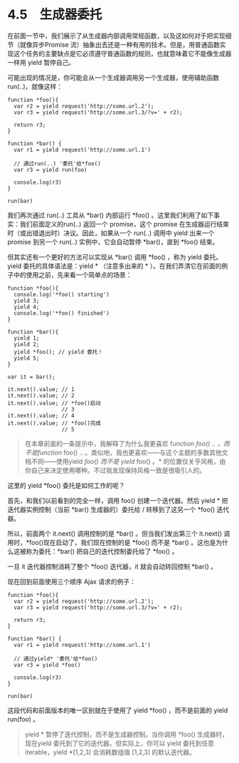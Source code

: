 # 4.5　生成器委托

在前面一节中，我们展示了从生成器内部调用常规函数，以及这如何对于把实现细节（就像异步Promise 流）抽象出去还是一种有用的技术。但是，用普通函数实现这个任务的主要缺点是它必须遵守普通函数的规则，也就意味着它不能像生成器一样用 yield 暂停自己。

可能出现的情况是，你可能会从一个生成器调用另一个生成器，使用辅助函数 run(..)，就像这样：
```
function *foo(){
  var r2 = yield request('http://some.url.2');
  var r3 = yield request('http://some.url.3/?v=' + r2);

  return r3;
}

function *bar() {
  var r1 = yield request('http://some.url.1')

  // 通过run(..) '委托'给*foo()
  var r3 = yield run(foo)

  console.log(r3)
}

run(bar)
```
我们再次通过 run(..) 工具从 *bar() 内部运行 *foo() 。这里我们利用了如下事实：我们前面定义的run(..) 返回一个 promise，这个 promise 在生成器运行结束时（或出错退出时）决议。因此，如果从一个 run(..) 调用中 yield 出来一个 promise 到另一个 run(..) 实例中，它会自动暂停 *bar()，直到 *foo() 结束。

但其实还有一个更好的方法可以实现从 *bar() 调用 *foo() ，称为 yield 委托。yield 委托的具体语法是：yield * （注意多出来的 * ）。在我们弄清它在前面的例子中的使用之前，先来看一个简单点的场景：
```
function *foo(){
  console.log('*foo() starting')
  yield 3;
  yield 4;
  console.log('*foo() finished')
}

function *bar(){
  yield 1;
  yield 2;
  yield *foo(); // yield 委托！
  yield 5;
}

var it = bar();

it.next().value; // 1
it.next().value; // 2
it.next().value; // *foo()启动
                 // 3
it.next().value; // 4
it.next().value; // *foo()完成
                 // 5
```

>在本章前面的一条提示中，我解释了为什么我更喜欢 function *foo() .. ，而不是function* foo() .. 。类似地，我也更喜欢——与这个主题的多数其他文档不同——使用yield *foo() 而不是 yield* foo() 。* 的位置仅关乎风格，由你自己来决定使用哪种。不过我发现保持风格一致是很吸引人的。

这里的 yield *foo() 委托是如何工作的呢？

首先，和我们以前看到的完全一样，调用 foo() 创建一个迭代器。然后 yield * 把迭代器实例控制（当前 *bar() 生成器的）委托给 / 转移到了这另一个 *foo() 迭代器。

所以，前面两个 it.next() 调用控制的是 *bar() 。但当我们发出第三个 it.next() 调用时，*foo()现在启动了，我们现在控制的是 *foo() 而不是 *bar() 。这也是为什么这被称为委托：*bar() 把自己的迭代控制委托给了 *foo() 。

一旦 it 迭代器控制消耗了整个 *foo() 迭代器，it 就会自动转回控制 *bar() 。

现在回到前面使用三个顺序 Ajax 请求的例子：
```
function *foo(){
  var r2 = yield request('http://some.url.2');
  var r3 = yield request('http://some.url.3/?v=' + r2);

  return r3;
}

function *bar() {
  var r1 = yield request('http://some.url.1')

  // 通过yield* '委托'给*foo()
  var r3 = yield *foo()

  console.log(r3)
}

run(bar)
```
这段代码和前面版本的唯一区别就在于使用了 yield *foo() ，而不是前面的 yield run(foo) 。

>yield * 暂停了迭代控制，而不是生成器控制。当你调用 *foo() 生成器时，现在yield 委托到了它的迭代器。但实际上，你可以 yield 委托到任意 iterable，yield *[1,2,3] 会消耗数组值 [1,2,3] 的默认迭代器。